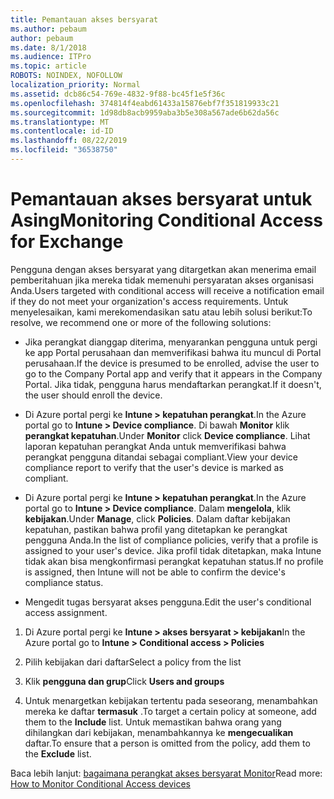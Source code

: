 ```yaml
---
title: Pemantauan akses bersyarat
ms.author: pebaum
author: pebaum
ms.date: 8/1/2018
ms.audience: ITPro
ms.topic: article
ROBOTS: NOINDEX, NOFOLLOW
localization_priority: Normal
ms.assetid: dcb86c54-769e-4832-9f88-bc45f1e5f36c
ms.openlocfilehash: 374814f4eabd61433a15876ebf7f351819933c21
ms.sourcegitcommit: 1d98db8acb9959aba3b5e308a567ade6b62da56c
ms.translationtype: MT
ms.contentlocale: id-ID
ms.lasthandoff: 08/22/2019
ms.locfileid: "36538750"
---
```

# <a name="monitoring-conditional-access-for-exchange"></a><span data-ttu-id="7910b-102">Pemantauan akses bersyarat untuk Asing</span><span class="sxs-lookup"><span data-stu-id="7910b-102">Monitoring Conditional Access for Exchange</span></span>

<span data-ttu-id="7910b-103">Pengguna dengan akses bersyarat yang ditargetkan akan menerima email pemberitahuan jika mereka tidak memenuhi persyaratan akses organisasi Anda.</span><span class="sxs-lookup"><span data-stu-id="7910b-103">Users targeted with conditional access will receive a notification email if they do not meet your organization's access requirements.</span></span> <span data-ttu-id="7910b-104">Untuk menyelesaikan, kami merekomendasikan satu atau lebih solusi berikut:</span><span class="sxs-lookup"><span data-stu-id="7910b-104">To resolve, we recommend one or more of the following solutions:</span></span>
  
- <span data-ttu-id="7910b-105">Jika perangkat dianggap diterima, menyarankan pengguna untuk pergi ke app Portal perusahaan dan memverifikasi bahwa itu muncul di Portal perusahaan.</span><span class="sxs-lookup"><span data-stu-id="7910b-105">If the device is presumed to be enrolled, advise the user to go to the Company Portal app and verify that it appears in the Company Portal.</span></span> <span data-ttu-id="7910b-106">Jika tidak, pengguna harus mendaftarkan perangkat.</span><span class="sxs-lookup"><span data-stu-id="7910b-106">If it doesn't, the user should enroll the device.</span></span>
    
- <span data-ttu-id="7910b-107">Di Azure portal pergi ke **Intune \> kepatuhan perangkat**.</span><span class="sxs-lookup"><span data-stu-id="7910b-107">In the Azure portal go to **Intune \> Device compliance**.</span></span> <span data-ttu-id="7910b-108">Di bawah **Monitor** klik **perangkat kepatuhan**.</span><span class="sxs-lookup"><span data-stu-id="7910b-108">Under **Monitor** click **Device compliance**.</span></span> <span data-ttu-id="7910b-109">Lihat laporan kepatuhan perangkat Anda untuk memverifikasi bahwa perangkat pengguna ditandai sebagai compliant.</span><span class="sxs-lookup"><span data-stu-id="7910b-109">View your device compliance report to verify that the user's device is marked as compliant.</span></span> 
    
- <span data-ttu-id="7910b-110">Di Azure portal pergi ke **Intune \> kepatuhan perangkat**.</span><span class="sxs-lookup"><span data-stu-id="7910b-110">In the Azure portal go to **Intune \> Device compliance**.</span></span> <span data-ttu-id="7910b-111">Dalam **mengelola**, klik **kebijakan**.</span><span class="sxs-lookup"><span data-stu-id="7910b-111">Under **Manage**, click **Policies**.</span></span> <span data-ttu-id="7910b-112">Dalam daftar kebijakan kepatuhan, pastikan bahwa profil yang ditetapkan ke perangkat pengguna Anda.</span><span class="sxs-lookup"><span data-stu-id="7910b-112">In the list of compliance policies, verify that a profile is assigned to your user's device.</span></span> <span data-ttu-id="7910b-113">Jika profil tidak ditetapkan, maka Intune tidak akan bisa mengkonfirmasi perangkat kepatuhan status.</span><span class="sxs-lookup"><span data-stu-id="7910b-113">If no profile is assigned, then Intune will not be able to confirm the device's compliance status.</span></span> 
    
- <span data-ttu-id="7910b-114">Mengedit tugas bersyarat akses pengguna.</span><span class="sxs-lookup"><span data-stu-id="7910b-114">Edit the user's conditional access assignment.</span></span>
    
1. <span data-ttu-id="7910b-115">Di Azure portal pergi ke **Intune \> akses bersyarat \> kebijakan**</span><span class="sxs-lookup"><span data-stu-id="7910b-115">In the Azure portal go to **Intune \> Conditional access \> Policies**</span></span>
    
2. <span data-ttu-id="7910b-116">Pilih kebijakan dari daftar</span><span class="sxs-lookup"><span data-stu-id="7910b-116">Select a policy from the list</span></span>
    
3. <span data-ttu-id="7910b-117">Klik **pengguna dan grup**</span><span class="sxs-lookup"><span data-stu-id="7910b-117">Click **Users and groups**</span></span>
    
4. <span data-ttu-id="7910b-118">Untuk menargetkan kebijakan tertentu pada seseorang, menambahkan mereka ke daftar **termasuk** .</span><span class="sxs-lookup"><span data-stu-id="7910b-118">To target a certain policy at someone, add them to the **Include** list.</span></span> <span data-ttu-id="7910b-119">Untuk memastikan bahwa orang yang dihilangkan dari kebijakan, menambahkannya ke **mengecualikan** daftar.</span><span class="sxs-lookup"><span data-stu-id="7910b-119">To ensure that a person is omitted from the policy, add them to the **Exclude** list.</span></span> 
    
<span data-ttu-id="7910b-120">Baca lebih lanjut: [bagaimana perangkat akses bersyarat Monitor](https://docs.microsoft.com/intune/conditional-access-exchange-monitor)</span><span class="sxs-lookup"><span data-stu-id="7910b-120">Read more: [How to Monitor Conditional Access devices](https://docs.microsoft.com/intune/conditional-access-exchange-monitor)</span></span>
  

